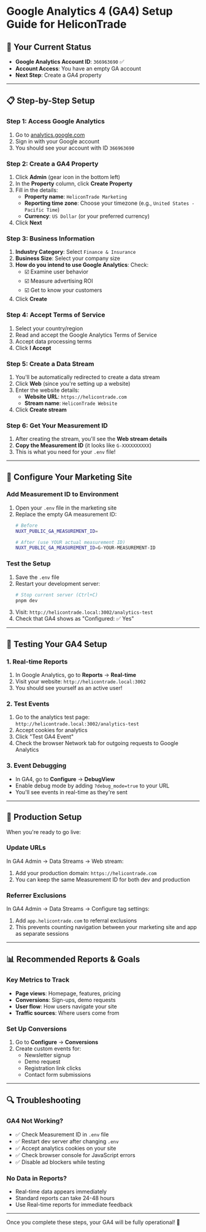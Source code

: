 # Google Analytics 4 (GA4) Setup Guide for HeliconTrade

## 🎯 Your Current Status

- **Google Analytics Account ID**: `366963690` ✅
- **Account Access**: You have an empty GA account
- **Next Step**: Create a GA4 property

---

## 📋 Step-by-Step Setup

### Step 1: Access Google Analytics
1. Go to [analytics.google.com](https://analytics.google.com)
2. Sign in with your Google account
3. You should see your account with ID `366963690`

### Step 2: Create a GA4 Property
1. Click **Admin** (gear icon in the bottom left)
2. In the **Property** column, click **Create Property**
3. Fill in the details:
   - **Property name**: `HeliconTrade Marketing`
   - **Reporting time zone**: Choose your timezone (e.g., `United States - Pacific Time`)
   - **Currency**: `US Dollar` (or your preferred currency)
4. Click **Next**

### Step 3: Business Information
1. **Industry Category**: Select `Finance & Insurance`
2. **Business Size**: Select your company size
3. **How do you intend to use Google Analytics**: Check:
   - ☑️ Examine user behavior
   - ☑️ Measure advertising ROI
   - ☑️ Get to know your customers
4. Click **Create**

### Step 4: Accept Terms of Service
1. Select your country/region
2. Read and accept the Google Analytics Terms of Service
3. Accept data processing terms
4. Click **I Accept**

### Step 5: Create a Data Stream
1. You'll be automatically redirected to create a data stream
2. Click **Web** (since you're setting up a website)
3. Enter the website details:
   - **Website URL**: `https://helicontrade.com`
   - **Stream name**: `HeliconTrade Website`
4. Click **Create stream**

### Step 6: Get Your Measurement ID
1. After creating the stream, you'll see the **Web stream details**
2. **Copy the Measurement ID** (it looks like `G-XXXXXXXXXX`)
3. This is what you need for your `.env` file!

---

## 🔧 Configure Your Marketing Site

### Add Measurement ID to Environment
1. Open your `.env` file in the marketing site
2. Replace the empty GA measurement ID:
   ```bash
   # Before
   NUXT_PUBLIC_GA_MEASUREMENT_ID=
   
   # After (use YOUR actual measurement ID)
   NUXT_PUBLIC_GA_MEASUREMENT_ID=G-YOUR-MEASUREMENT-ID
   ```

### Test the Setup
1. Save the `.env` file
2. Restart your development server:
   ```bash
   # Stop current server (Ctrl+C)
   pnpm dev
   ```
3. Visit: `http://helicontrade.local:3002/analytics-test`
4. Check that GA4 shows as "Configured: ✅ Yes"

---

## 🧪 Testing Your GA4 Setup

### 1. Real-time Reports
1. In Google Analytics, go to **Reports** → **Real-time**
2. Visit your website: `http://helicontrade.local:3002`
3. You should see yourself as an active user!

### 2. Test Events
1. Go to the analytics test page: `http://helicontrade.local:3002/analytics-test`
2. Accept cookies for analytics
3. Click "Test GA4 Event"
4. Check the browser Network tab for outgoing requests to Google Analytics

### 3. Event Debugging
- In GA4, go to **Configure** → **DebugView**
- Enable debug mode by adding `?debug_mode=true` to your URL
- You'll see events in real-time as they're sent

---

## 🚀 Production Setup

When you're ready to go live:

### Update URLs
In GA4 Admin → Data Streams → Web stream:
1. Add your production domain: `https://helicontrade.com`
2. You can keep the same Measurement ID for both dev and production

### Referrer Exclusions
In GA4 Admin → Data Streams → Configure tag settings:
1. Add `app.helicontrade.com` to referral exclusions
2. This prevents counting navigation between your marketing site and app as separate sessions

---

## 📊 Recommended Reports & Goals

### Key Metrics to Track
- **Page views**: Homepage, features, pricing
- **Conversions**: Sign-ups, demo requests
- **User flow**: How users navigate your site
- **Traffic sources**: Where users come from

### Set Up Conversions
1. Go to **Configure** → **Conversions**
2. Create custom events for:
   - Newsletter signup
   - Demo request
   - Registration link clicks
   - Contact form submissions

---

## 🔍 Troubleshooting

### GA4 Not Working?
- ✅ Check Measurement ID in `.env` file
- ✅ Restart dev server after changing `.env`
- ✅ Accept analytics cookies on your site
- ✅ Check browser console for JavaScript errors
- ✅ Disable ad blockers while testing

### No Data in Reports?
- Real-time data appears immediately
- Standard reports can take 24-48 hours
- Use Real-time reports for immediate feedback

---

Once you complete these steps, your GA4 will be fully operational! 🎉
